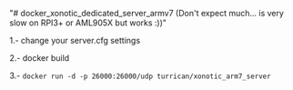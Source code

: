 "# docker_xonotic_dedicated_server_armv7 (Don't expect much... is very slow on RPI3+ or AML905X but works :))" 

1.- change your server.cfg settings

2.- docker build 

3.- `docker run -d -p 26000:26000/udp turrican/xonotic_arm7_server`
